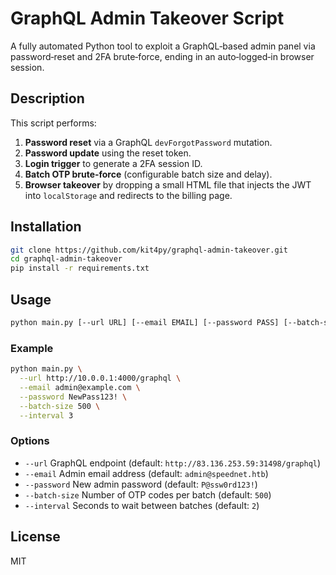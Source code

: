 # GraphQL Admin Takeover Script
A fully automated Python tool to exploit a GraphQL‑based admin panel via password‑reset and 2FA brute‑force, ending in an auto‑logged‑in browser session.


## Description

This script performs:

1. **Password reset** via a GraphQL `devForgotPassword` mutation.
2. **Password update** using the reset token.
3. **Login trigger** to generate a 2FA session ID.
4. **Batch OTP brute‑force** (configurable batch size and delay).
5. **Browser takeover** by dropping a small HTML file that injects the JWT into `localStorage` and redirects to the billing page.

## Installation

```bash
git clone https://github.com/kit4py/graphql-admin-takeover.git
cd graphql-admin-takeover
pip install -r requirements.txt
```

## Usage

```bash
python main.py [--url URL] [--email EMAIL] [--password PASS] [--batch-size N] [--interval SEC]
```

### Example

```bash
python main.py \
  --url http://10.0.0.1:4000/graphql \
  --email admin@example.com \
  --password NewPass123! \
  --batch-size 500 \
  --interval 3
```

### Options

* `--url`         GraphQL endpoint (default: `http://83.136.253.59:31498/graphql`)
* `--email`       Admin email address (default: `admin@speednet.htb`)
* `--password`    New admin password (default: `P@ssw0rd123!`)
* `--batch-size`  Number of OTP codes per batch (default: `500`)
* `--interval`    Seconds to wait between batches (default: `2`)

## License

MIT
